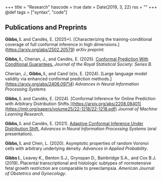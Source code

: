 +++
title = "Research"
hascode = true
date = Date(2019, 3, 22)
rss = ""
+++
@def tags = ["syntax", "code"]

## Publications and Preprints

**Gibbs, I.** and Candès, E. (2025+). [Characterizing the training-conditional coverage of full conformal inference in high dimensions.] (https://arxiv.org/abs/2502.20579) *arXiv preprint.*

**Gibbs, I.**, Cherian, J., and Candès, E. (2025). [Conformal Prediction With Conditional Guarantees.](https://arxiv.org/abs/2305.12616) *Journal of the Royal Statistical Society: Series B*.

Cherian, J., **Gibbs, I.**, and Cand\`{e}s, E. (2024). [Large language model validity via enhanced conformal prediction methods.] (https://arxiv.org/abs/2406.09714) *Advances in Neural Information Processing Systems* 

**Gibbs, I.** and Candès, E. (2024). [Conformal Inference for Online Prediction with Arbitrary Distribution Shifts.](https://arxiv.org/abs/2208.08401](https://jmlr.org/papers/volume25/22-1218/22-1218.pdf) *Journal of Machine Learning Research*.

**Gibbs, I.** and Candès, E. (2021). [Adaptive Conformal Inference Under Distribution Shift.](https://proceedings.neurips.cc/paper_files/paper/2021/file/0d441de75945e5acbc865406fc9a2559-Paper.pdf) *Advances in Neural Information Processing Systems* (oral presentation).

**Gibbs, I.** and Chen, L. (2020). Asymptotic properties of random Voronoi cells with arbitrary underlying density. *Advances in Applied Probability*.

**Gibbs I.**, Leavey K., Benton S.J., Grynspan D., Bainbridge S.A., and Cox B.J. (2019). Placental transcriptional and histologic subtypes of normotensive fetal growth restriction are comparable to preeclampsia. *American Journal of Obstetrics and Gynecology*.
